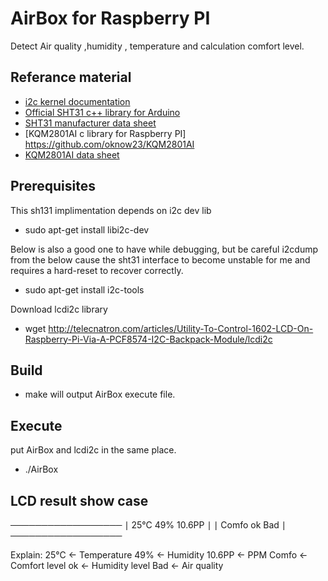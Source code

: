 # AirBox for Raspberry PI #
Detect Air quality ,humidity , temperature and calculation comfort level.

## Referance material ##

- [i2c kernel documentation](https://www.kernel.org/doc/Documentation/i2c/dev-interface)
- [Official SHT31 c++ library for Arduino](https://github.com/adafruit/Adafruit_SHT31)
- [SHT31 manufacturer data sheet](https://www.sensirion.com/fileadmin/user_upload/customers/sensirion/Dokumente/Humidity_and_Temperature_Sensors/Sensirion_Humidity_and_Temperature_Sensors_SHT3x_Datasheet_digital.pdf)
- [KQM2801AI c library for Raspberry PI] https://github.com/oknow23/KQM2801AI
- [KQM2801AI data sheet](http://img005.hc360.cn/k2/M0D/FB/D8/wKhQxVirxHKEUAAnAAAAAFukSmo241.pdf)
## Prerequisites ##
 
This sh131 implimentation depends on i2c dev lib

- sudo apt-get install libi2c-dev
 
Below is also a good one to have while debugging, but be careful i2cdump from the below cause the sht31 interface to become unstable for me and requires a hard-reset to recover correctly.

- sudo apt-get install i2c-tools

Download lcdi2c library
- wget http://telecnatron.com/articles/Utility-To-Control-1602-LCD-On-Raspberry-Pi-Via-A-PCF8574-I2C-Backpack-Module/lcdi2c

## Build ##
- make
will output AirBox execute file.

## Execute ##
put AirBox and lcdi2c in the same place.
- ./AirBox

## LCD result show case ##
 ──────────────────
∣ 25°C	49% 10.6PP ∣
∣ Comfo  ok Bad    ∣
 ──────────────────

Explain:
 25°C	← Temperature
 49%	← Humidity
 10.6PP	← PPM
 Comfo 	← Comfort level
 ok 	← Humidity level
 Bad	← Air quality
 